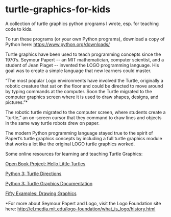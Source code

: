 # turtle-graphics-for-kids
A collection of turtle graphics python programs I wrote, esp. for teaching code to kids. 

To run these programs (or your own Python programs), download a copy of Python here: https://www.python.org/downloads/

Turtle graphics have been used to teach programming concepts since the 1970’s. Seymour Papert -- an MIT mathematician, computer scientist, and a student of Jean Piaget -- invented the LOGO programming language. His goal was to create a simple language that new learners could master.

“The most popular Logo environments have involved the Turtle, originally a robotic creature that sat on the floor and could be directed to move around by typing commands at the computer. Soon the Turtle migrated to the computer graphics screen where it is used to draw shapes, designs, and pictures.”*

The robotic turtle migrated to the computer screen, where students create a “turtle,” an on-screen cursor that they command to draw lines and objects in the same way turtle robots drew on paper.

The modern Python programming language stayed true to the spirit of Papert’s turtle graphics concepts by including a full turtle graphics module that works a lot like the original LOGO turtle graphics worked.

Some online resources for learning and teaching Turtle Graphics:

[Open Book Project: Hello Little Turtles](http://openbookproject.net/thinkcs/python/english3e/hello_little_turtles.html)

[Python 3: Turtle Directions](http://www.eg.bucknell.edu/~hyde/Python3/TurtleDirections.html)

[Python 3: Turtle Graphics Documentation](https://docs.python.org/3.1/library/turtle.html)

[Fifty Examples: Drawing Graphics](https://fiftyexamples.readthedocs.org/en/latest/turtle.html)

*For more about Seymour Papert and Logo, visit the Logo Foundation site here: http://el.media.mit.edu/logo-foundation/what_is_logo/history.html

